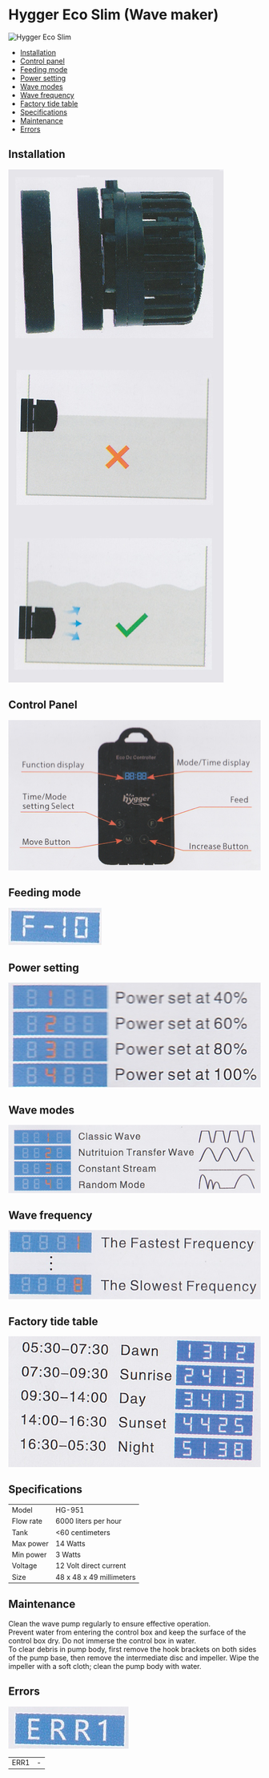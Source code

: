 # Hygger Eco Slim (Wave maker)

![Hygger Eco Slim](images/hygger/eco_slim/main.png)

* [Installation](#Installation)
* [Control panel](#Control-panel)
* [Feeding mode](#Feeding-mode)
* [Power setting](#Power-setting)
* [Wave modes](#Wave-modes)
* [Wave frequency](#Wave-frequency)
* [Factory tide table](#Factory-tide-table)
* [Specifications](#Specifications)
* [Maintenance](#Maintenance)
* [Errors](#Errors)

## Installation

![Hygger Eco Slim installation](images/hygger/eco_slim/installation.png)

## Control Panel

![Hygger Eco Slim control panel](images/hygger/eco_slim/control_panel.png)

## Feeding mode
![Hygger Eco Slim feeding mode](images/hygger/eco_slim/feeding.png)

## Power setting

![Hygger Eco Slim power](images/hygger/eco_slim/power.png)

## Wave modes

![Hygger Eco Slim wave modes](images/hygger/eco_slim/wave_modes.png)

## Wave frequency
![Hygger Eco Slim wave frequency](images/hygger/eco_slim/frequency.png)

## Factory tide table

![Hygger Eco Slim factory default tide table](images/hygger/eco_slim/factory_tides.png)

## Specifications

| | |
|---|---|
| Model | HG-951 |
| Flow rate | 6000 liters per hour |
| Tank | <60 centimeters |
| Max power | 14 Watts |
| Min power | 3 Watts |
| Voltage | 12 Volt direct current |
| Size | 48 x 48 x 49 millimeters |

## Maintenance

Clean the wave pump regularly to ensure effective operation.  
Prevent water from entering the control box and keep the surface of the control box dry. Do not immerse the control box in water.  
To clear debris in pump body, first remove the hook brackets on both sides of the pump base, then remove the intermediate disc and impeller. Wipe the impeller with a soft cloth; clean the pump body with water.

## Errors

![Hygger Eco Slim errors](images/hygger/eco_slim/error.png)

| | |
|---|---|
| ERR1 | - |
